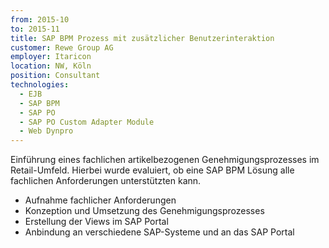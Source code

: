 ```yaml
---
from: 2015-10
to: 2015-11
title: SAP BPM Prozess mit zusätzlicher Benutzerinteraktion
customer: Rewe Group AG
employer: Itaricon
location: NW, Köln
position: Consultant
technologies:
  - EJB
  - SAP BPM
  - SAP PO
  - SAP PO Custom Adapter Module
  - Web Dynpro
---
```


Einführung eines fachlichen artikelbezogenen Genehmigungsprozesses im Retail-Umfeld. Hierbei wurde
evaluiert, ob eine SAP BPM Lösung alle fachlichen Anforderungen unterstützten kann.

- Aufnahme fachlicher Anforderungen
- Konzeption und Umsetzung des Genehmigungsprozesses
- Erstellung der Views im SAP Portal
- Anbindung an verschiedene SAP-Systeme und an das SAP Portal